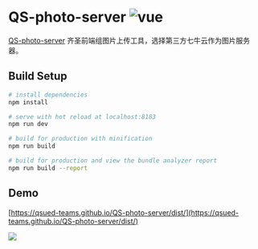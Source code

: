 # QS-photo-server ![vue](https://img.shields.io/badge/vue-%20v2.5%20-green.svg) 

[QS-photo-server](https://github.com/QSUED-Teams/QS-photo-server) 齐圣前端组图片上传工具，选择第三方七牛云作为图片服务器。

## Build Setup

``` bash
# install dependencies
npm install

# serve with hot reload at localhost:8183
npm run dev

# build for production with minification
npm run build

# build for production and view the bundle analyzer report
npm run build --report
```

## Demo

[https://qsued-teams.github.io/QS-photo-server/dist/](https://qsued-teams.github.io/QS-photo-server/dist/)


![](http://public.hzqisheng.cn/Fu76iS1tMfNP-zt1SLxBJ0HWp2he)





